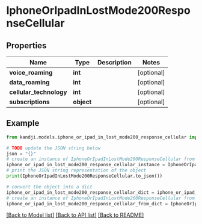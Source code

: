 # IphoneOrIpadInLostMode200ResponseCellular


## Properties

Name | Type | Description | Notes
------------ | ------------- | ------------- | -------------
**voice_roaming** | **int** |  | [optional] 
**data_roaming** | **int** |  | [optional] 
**cellular_technology** | **int** |  | [optional] 
**subscriptions** | **object** |  | [optional] 

## Example

```python
from kandji.models.iphone_or_ipad_in_lost_mode200_response_cellular import IphoneOrIpadInLostMode200ResponseCellular

# TODO update the JSON string below
json = "{}"
# create an instance of IphoneOrIpadInLostMode200ResponseCellular from a JSON string
iphone_or_ipad_in_lost_mode200_response_cellular_instance = IphoneOrIpadInLostMode200ResponseCellular.from_json(json)
# print the JSON string representation of the object
print(IphoneOrIpadInLostMode200ResponseCellular.to_json())

# convert the object into a dict
iphone_or_ipad_in_lost_mode200_response_cellular_dict = iphone_or_ipad_in_lost_mode200_response_cellular_instance.to_dict()
# create an instance of IphoneOrIpadInLostMode200ResponseCellular from a dict
iphone_or_ipad_in_lost_mode200_response_cellular_from_dict = IphoneOrIpadInLostMode200ResponseCellular.from_dict(iphone_or_ipad_in_lost_mode200_response_cellular_dict)
```
[[Back to Model list]](../README.md#documentation-for-models) [[Back to API list]](../README.md#documentation-for-api-endpoints) [[Back to README]](../README.md)


